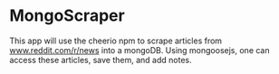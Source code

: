 # MongoScraper

This app will use the cheerio npm to scrape articles from www.reddit.com/r/news into a mongoDB. Using mongoosejs, one can access these articles, save them, and add notes.